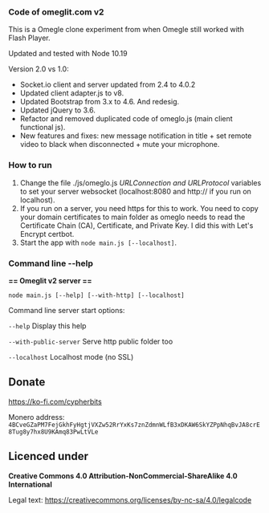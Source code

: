 ### Code of omeglit.com v2

This is a Omegle clone experiment from when Omegle still worked with Flash Player.

Updated and tested with Node 10.19

Version 2.0 vs 1.0:
- Socket.io client and server updated from 2.4 to 4.0.2
- Updated client adapter.js to v8.
- Updated Bootstrap from 3.x to 4.6. And redesig.
- Updated jQuery to 3.6.
- Refactor and removed duplicated code of omeglo.js (main client functional js).
- New features and fixes: new message notification in title + set remote video to black when disconnected + mute your microphone.

### How to run

1. Change the file ./js/omeglo.js _URLConnection and URLProtocol_ variables to set your server websocket (localhost:8080 and http:// if you run on localhost).
2. If you run on a server, you need https for this to work. You need to copy your domain certificates to main folder as omeglo needs to read the Certificate Chain (CA), Certificate, and Private Key. I did this with Let's Encrypt certbot.
3. Start the app with `node main.js [--localhost]`.

### Command line --help

**== Omeglit v2 server ==**

`node main.js [--help] [--with-http] [--localhost]`

Command line server start options:

`--help` Display this help

`--with-public-server` Serve http public folder too

`--localhost` Localhost mode (no SSL)

## Donate
https://ko-fi.com/cypherbits

Monero address:
`4BCveGZaPM7FejGkhFyHgtjVXZw52RrYxKs7znZdmnWLfB3xDKAW6SkYZPpNhqBvJA8crE8Tug8y7hx8U9KAmq83PwLtVLe`


## Licenced under
**Creative Commons 4.0 Attribution-NonCommercial-ShareAlike 4.0 International**

Legal text: https://creativecommons.org/licenses/by-nc-sa/4.0/legalcode